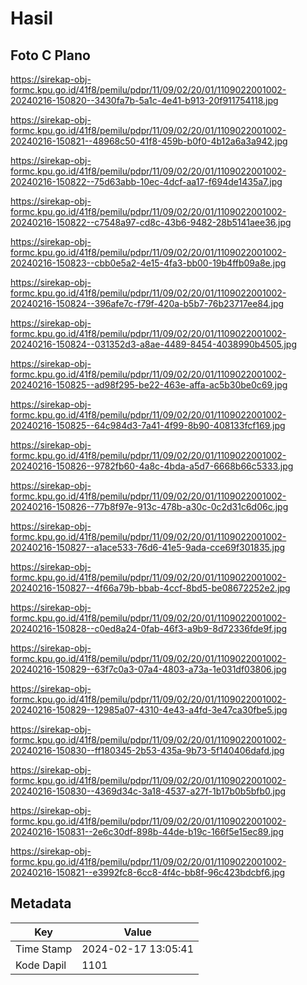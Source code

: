 # Hasil

## Foto C Plano

https://sirekap-obj-formc.kpu.go.id/41f8/pemilu/pdpr/11/09/02/20/01/1109022001002-20240216-150820--3430fa7b-5a1c-4e41-b913-20f911754118.jpg

https://sirekap-obj-formc.kpu.go.id/41f8/pemilu/pdpr/11/09/02/20/01/1109022001002-20240216-150821--48968c50-41f8-459b-b0f0-4b12a6a3a942.jpg

https://sirekap-obj-formc.kpu.go.id/41f8/pemilu/pdpr/11/09/02/20/01/1109022001002-20240216-150822--75d63abb-10ec-4dcf-aa17-f694de1435a7.jpg

https://sirekap-obj-formc.kpu.go.id/41f8/pemilu/pdpr/11/09/02/20/01/1109022001002-20240216-150822--c7548a97-cd8c-43b6-9482-28b5141aee36.jpg

https://sirekap-obj-formc.kpu.go.id/41f8/pemilu/pdpr/11/09/02/20/01/1109022001002-20240216-150823--cbb0e5a2-4e15-4fa3-bb00-19b4ffb09a8e.jpg

https://sirekap-obj-formc.kpu.go.id/41f8/pemilu/pdpr/11/09/02/20/01/1109022001002-20240216-150824--396afe7c-f79f-420a-b5b7-76b23717ee84.jpg

https://sirekap-obj-formc.kpu.go.id/41f8/pemilu/pdpr/11/09/02/20/01/1109022001002-20240216-150824--031352d3-a8ae-4489-8454-4038990b4505.jpg

https://sirekap-obj-formc.kpu.go.id/41f8/pemilu/pdpr/11/09/02/20/01/1109022001002-20240216-150825--ad98f295-be22-463e-affa-ac5b30be0c69.jpg

https://sirekap-obj-formc.kpu.go.id/41f8/pemilu/pdpr/11/09/02/20/01/1109022001002-20240216-150825--64c984d3-7a41-4f99-8b90-408133fcf169.jpg

https://sirekap-obj-formc.kpu.go.id/41f8/pemilu/pdpr/11/09/02/20/01/1109022001002-20240216-150826--9782fb60-4a8c-4bda-a5d7-6668b66c5333.jpg

https://sirekap-obj-formc.kpu.go.id/41f8/pemilu/pdpr/11/09/02/20/01/1109022001002-20240216-150826--77b8f97e-913c-478b-a30c-0c2d31c6d06c.jpg

https://sirekap-obj-formc.kpu.go.id/41f8/pemilu/pdpr/11/09/02/20/01/1109022001002-20240216-150827--a1ace533-76d6-41e5-9ada-cce69f301835.jpg

https://sirekap-obj-formc.kpu.go.id/41f8/pemilu/pdpr/11/09/02/20/01/1109022001002-20240216-150827--4f66a79b-bbab-4ccf-8bd5-be08672252e2.jpg

https://sirekap-obj-formc.kpu.go.id/41f8/pemilu/pdpr/11/09/02/20/01/1109022001002-20240216-150828--c0ed8a24-0fab-46f3-a9b9-8d72336fde9f.jpg

https://sirekap-obj-formc.kpu.go.id/41f8/pemilu/pdpr/11/09/02/20/01/1109022001002-20240216-150829--63f7c0a3-07a4-4803-a73a-1e031df03806.jpg

https://sirekap-obj-formc.kpu.go.id/41f8/pemilu/pdpr/11/09/02/20/01/1109022001002-20240216-150829--12985a07-4310-4e43-a4fd-3e47ca30fbe5.jpg

https://sirekap-obj-formc.kpu.go.id/41f8/pemilu/pdpr/11/09/02/20/01/1109022001002-20240216-150830--ff180345-2b53-435a-9b73-5f140406dafd.jpg

https://sirekap-obj-formc.kpu.go.id/41f8/pemilu/pdpr/11/09/02/20/01/1109022001002-20240216-150830--4369d34c-3a18-4537-a27f-1b17b0b5bfb0.jpg

https://sirekap-obj-formc.kpu.go.id/41f8/pemilu/pdpr/11/09/02/20/01/1109022001002-20240216-150831--2e6c30df-898b-44de-b19c-166f5e15ec89.jpg

https://sirekap-obj-formc.kpu.go.id/41f8/pemilu/pdpr/11/09/02/20/01/1109022001002-20240216-150821--e3992fc8-6cc8-4f4c-bb8f-96c423bdcbf6.jpg


## Metadata

| Key        | Value               |
| ---------- | ------------------- |
| Time Stamp | 2024-02-17 13:05:41 |
| Kode Dapil | 1101                |



